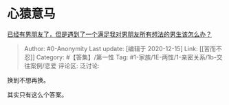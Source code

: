 # 心猿意马
[已经有男朋友了，但是遇到了一个满足我对男朋友所有想法的男生该怎么办？](https://www.zhihu.com/question/407692864/answer/1449094155)

> Author: #0-Anonymity
> Last update: [编辑于 2020-12-15]
> Link: [[苦而不忍]]
> Category: #【答集】/第一性
> Tag: #1-家族/1E-两性/1-亲密关系/1b-交往案例/恋爱
> 评论区:
> 泛讨论:

换到不想再换。

其实只有这么个答案。
